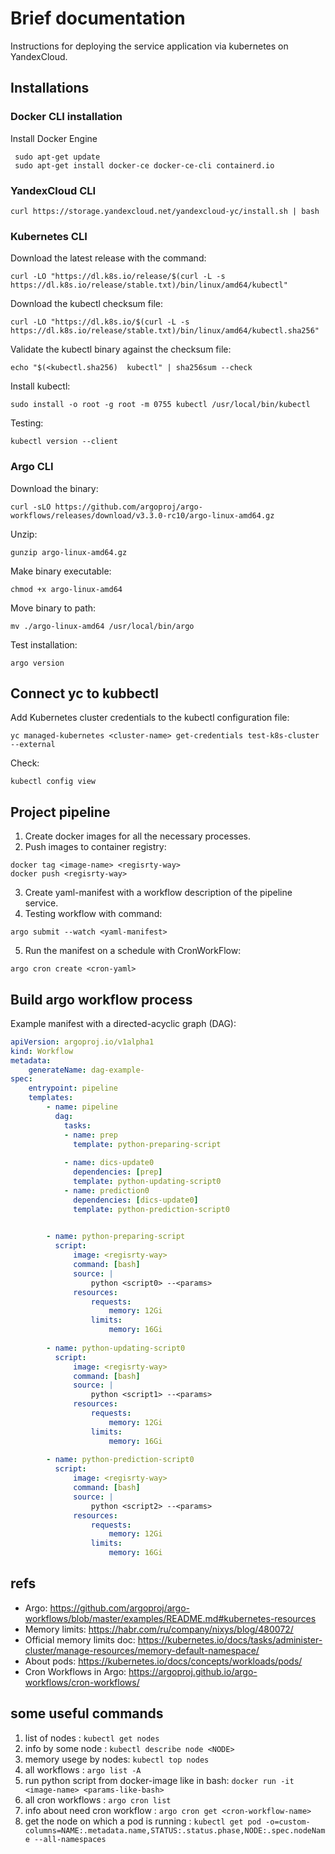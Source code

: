 #  Brief documentation
Instructions for deploying the service application via kubernetes on YandexCloud.

## Installations

### Docker CLI installation
Install Docker Engine
```commandline
 sudo apt-get update
 sudo apt-get install docker-ce docker-ce-cli containerd.io
```

### YandexCloud CLI
```commandline
curl https://storage.yandexcloud.net/yandexcloud-yc/install.sh | bash
```

### Kubernetes CLI
Download the latest release with the command:
```commandline
curl -LO "https://dl.k8s.io/release/$(curl -L -s https://dl.k8s.io/release/stable.txt)/bin/linux/amd64/kubectl"
```

Download the kubectl checksum file:
```commandline
curl -LO "https://dl.k8s.io/$(curl -L -s https://dl.k8s.io/release/stable.txt)/bin/linux/amd64/kubectl.sha256"
```

Validate the kubectl binary against the checksum file:
```commandline
echo "$(<kubectl.sha256)  kubectl" | sha256sum --check
```

Install kubectl:
```commandline
sudo install -o root -g root -m 0755 kubectl /usr/local/bin/kubectl
```

Testing:
```commandline
kubectl version --client
```

###  Argo CLI
Download the binary:
```commandline
curl -sLO https://github.com/argoproj/argo-workflows/releases/download/v3.3.0-rc10/argo-linux-amd64.gz
```

Unzip:
```commandline
gunzip argo-linux-amd64.gz
```

Make binary executable:
```commandline
chmod +x argo-linux-amd64
```

Move binary to path:
```commandline
mv ./argo-linux-amd64 /usr/local/bin/argo
```

Test installation:
```commandline
argo version
```

## Connect yc to kubbectl
Add Kubernetes cluster credentials to the kubectl configuration file:
```commandline
yc managed-kubernetes <cluster-name> get-credentials test-k8s-cluster --external
```

Check:
```commandline
kubectl config view
```

## Project pipeline
1. Сreate docker images for all the necessary processes.
2. Push images to container registry:
```commandline
docker tag <image-name> <regisrty-way>
docker push <regisrty-way>
```
3. Create yaml-manifest with a workflow description of the pipeline service.
4. Testing workflow with command:
```commandline
argo submit --watch <yaml-manifest>
```
5. Run the manifest on a schedule with CronWorkFlow:
```commandline
argo cron create <cron-yaml>
```

## Build argo workflow process
Example manifest with a directed-acyclic graph (DAG):
```yaml
apiVersion: argoproj.io/v1alpha1
kind: Workflow
metadata:
    generateName: dag-example-
spec:
    entrypoint: pipeline
    templates:
        - name: pipeline
          dag:
            tasks:
            - name: prep
              template: python-preparing-script
              
            - name: dics-update0
              dependencies: [prep]
              template: python-updating-script0
            - name: prediction0
              dependencies: [dics-update0]
              template: python-prediction-script0

              
        - name: python-preparing-script          
          script:
              image: <regisrty-way>
              command: [bash]
              source: |
                  python <script0> --<params>
              resources:
                  requests:
                      memory: 12Gi
                  limits:
                      memory: 16Gi  
                  
        - name: python-updating-script0
          script:
              image: <regisrty-way>
              command: [bash]
              source: |
                  python <script1> --<params>
              resources:
                  requests:
                      memory: 12Gi
                  limits:
                      memory: 16Gi
               
        - name: python-prediction-script0
          script:
              image: <regisrty-way>
              command: [bash]
              source: |
                  python <script2> --<params>
              resources:
                  requests:
                      memory: 12Gi
                  limits:
                      memory: 16Gi
```


## refs
* Argo: https://github.com/argoproj/argo-workflows/blob/master/examples/README.md#kubernetes-resources
* Memory limits: https://habr.com/ru/company/nixys/blog/480072/
* Official memory limits doc: https://kubernetes.io/docs/tasks/administer-cluster/manage-resources/memory-default-namespace/
* About pods: https://kubernetes.io/docs/concepts/workloads/pods/
* Cron Workflows in Argo: https://argoproj.github.io/argo-workflows/cron-workflows/


## some useful commands
1. list of nodes : `kubectl get nodes`
2. info by some node : `kubectl describe node <NODE>`
3. memory usege by nodes: `kubectl top nodes`
4. all workflows : `argo list -A`
5. run python script from docker-image like in bash: `docker run -it <image-name> <params-like-bash>`
6. all cron workflows : `argo cron list`
7. info about need cron workflow : `argo cron get <cron-workflow-name>`
8. get the node on which a pod is running : `kubectl get pod -o=custom-columns=NAME:.metadata.name,STATUS:.status.phase,NODE:.spec.nodeName --all-namespaces`
